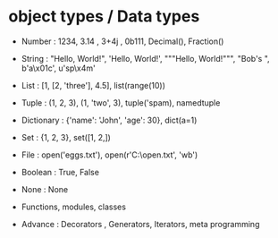 # object types / Data types

- Number : 1234, 3.14 , 3+4j , 0b111, Decimal(), Fraction()
- String : "Hello, World!", 'Hello, World!', """Hello, World!""", "Bob's ", b'a\x01c', u'sp\x4m'
- List : [1, [2, 'three'], 4.5], list(range(10))
- Tuple : (1, 2, 3), (1, 'two', 3), tuple('spam), namedtuple
- Dictionary : {'name': 'John', 'age': 30}, dict(a=1)
- Set : {1, 2, 3}, set([1, 2,])

- File : open('eggs.txt'), open(r'C:\open.txt', 'wb')

- Boolean : True, False

- None : None

- Functions, modules, classes

- Advance : Decorators , Generators, Iterators, meta programming
